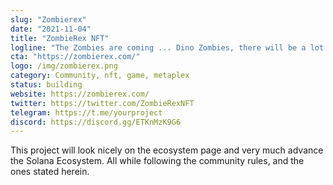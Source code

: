 ```yaml
---
slug: "Zombierex"
date: "2021-11-04"
title: "ZombieRex NFT"
logline: "The Zombies are coming ... Dino Zombies, there will be a lot more species of Dinosaurs, we will start with Trex"
cta: "https://zombierex.com/"
logo: /img/zombierex.png
category: Community, nft, game, metaplex
status: building
website: https://zombierex.com/
twitter: https://twitter.com/ZombieRexNFT
telegram: https://t.me/yourproject
discord: https://discord.gg/ETKnMzK9G6
---
```


This project will look nicely on the ecosystem page and very much advance
the Solana Ecosystem. All while following the community rules, and the ones
stated herein.
